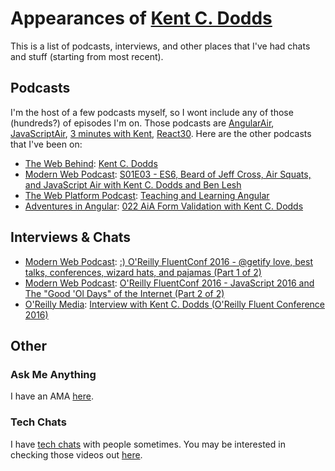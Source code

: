 # Appearances of [Kent C. Dodds](https://twitter.com/kentcdodds)

This is a list of podcasts, interviews, and other places that I've had chats and stuff (starting from most recent).

## Podcasts

I'm the host of a few podcasts myself, so I wont include any of those (hundreds?) of episodes I'm on. Those podcasts are [AngularAir](http://angularair.com/), [JavaScriptAir](https://javascriptair.com), [3 minutes with Kent](https://www.briefs.fm/3-minutes-with-kent), [React30](https://react30.com/). Here are the other podcasts that I've been on:

- [The Web Behind](https://webbehind.com): [Kent C. Dodds](https://webbehind.com/episode-2-kent-c-dodds/)
- [Modern Web Podcast](http://www.modern-web.org/): [S01E03 - ES6, Beard of Jeff Cross, Air Squats, and JavaScript Air with Kent C. Dodds and Ben Lesh](http://modernweb.podbean.com/e/s01e03-es6-beard-of-jeff-cross-air-squats-and-javascript-air-with-kent-c-dodds-and-ben-lesh/)
- [The Web Platform Podcast](http://thewebplatformpodcast.com): [Teaching and Learning Angular](http://thewebplatformpodcast.com/72-teaching-and-learning-angular)
- [Adventures in Angular](https://devchat.tv/adv-in-angular): [022 AiA Form Validation with Kent C. Dodds](https://devchat.tv/adv-in-angular/022-aia-form-validation-with-kent-c-dodds)

## Interviews & Chats

- [Modern Web Podcast](http://www.modern-web.org/): [:) O'Reilly FluentConf 2016 - @getify love, best talks, conferences, wizard hats, and pajamas (Part 1 of 2)](https://www.youtube.com/watch?v=QRt9QBdpQQ0)
- [Modern Web Podcast](http://www.modern-web.org/): [O'Reilly FluentConf 2016 - JavaScript 2016 and The "Good 'Ol Days" of the Internet (Part 2 of 2)](https://www.youtube.com/watch?v=rMbL1w-Bby4)
- [O'Reilly Media](https://www.youtube.com/user/OreillyMedia): [Interview with Kent C. Dodds (O'Reilly Fluent Conference 2016)](https://www.youtube.com/watch?v=7O2dpgNoY4M)

## Other

### Ask Me Anything

I have an AMA [here](https://github.com/kentcdodds/ama).

### Tech Chats

I have [tech chats](https://github.com/kentcdodds/ama/issues/125) with people sometimes. You may be interested in checking those videos out [here](https://www.youtube.com/playlist?list=PLV5CVI1eNcJi8sor_aQ2AzOeQ3On3suOr).
